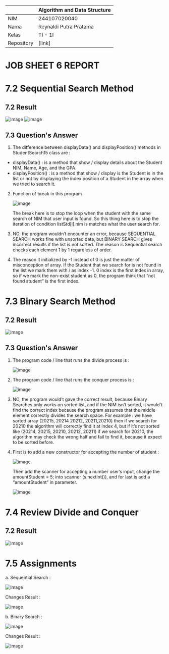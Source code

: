 |  | Algorithm and Data Structure |
|--|--|
| NIM |  244107020040|
| Nama |  Reynaldi Putra Pratama|
| Kelas | TI - 1I |
| Repository | [link] |(https://github.com/reynaldi669/Praktikum-ALSD.git)


# JOB SHEET 6 REPORT


# 7.2 Sequential Search Method

## 7.2 Result

![image](https://github.com/user-attachments/assets/ec996be8-b81b-4878-b564-3d4e7009bff2)
![image](https://github.com/user-attachments/assets/44a556c9-284c-4023-960e-ab4e216ce2ab)

## 7.3 Question's Answer

1. The difference between displayData() and displayPosition() methods in StudentSearch15 class are : 
- displayData() : is a method that show / display details about the Student NIM, Name, Age, and the GPA.
- displayPosition() : is a method that show / display is the Student is in the list or not by displaying the index position of a Student in the array when we tried to search it.

2. Function of break in this program

    ![image](https://github.com/user-attachments/assets/8b2426ab-22b9-4f5c-b959-0c6a6b53db07)

    The break here is to stop the loop when the student with the same search of NIM that user input is found. So this thing here is to stop the iteration of condition listStd[i].nim is matches what the user search for.

3. NO, the program wouldn’t encounter an error, because SEQUENTIAL SEARCH works fine with unsorted data, but BINARY SEARCH gives incorrect results if the list is not sorted. The reason is Sequential search checks each element 1 by 1 regardless of order.

4. The reason it initialized by -1 instead of 0 is just the matter of misconception of array. If the Student that we search for is not found in the list we mark them with / as index -1. 0 index is the first index in array, so if we mark the non-exist student as 0, the program think that “not found student” is the first index.

  
# 7.3 Binary Search Method
## 7.2 Result

![image](https://github.com/user-attachments/assets/f49e06c9-de6a-44d4-a384-29de6f3d1f30)

## 7.3 Question's Answer

1. The program code / line that runs the divide process is :

    ![image](https://github.com/user-attachments/assets/41a19117-4432-42d9-ac36-0abc22197b25)

2. The program code / line that runs the conquer process is :

    ![image](https://github.com/user-attachments/assets/f190b636-11cb-4148-870a-7452e8d9b7da)

3. NO, the program would’t gave the correct result, because Binary Searches only works on sorted list, and if the NIM isn’t sorted, it would’t find the correct index because the program assumes that the middle element correctly divides the search space. For example : we have sorted array (20215, 20214 20212, 20211,20210) then if we search for 20210 the algorithm will correctly find it at index 4, but if it’s not sorted like (20214, 20215, 20210, 20212, 20211) if we search for 20210, the algorithm may check the wrong half and fail to find it, because it expect to be sorted before.

4. First is to add a new constructor for accepting the number of student :

     ![image](https://github.com/user-attachments/assets/962382b1-466b-4b96-a766-7a036eb18f9a)

    Then add the scanner for accepting a number user’s input, change the amountStudent = 5; into scanner (s.nextInt()), and for last is add a “amountStudent” in parameter.

     ![image](https://github.com/user-attachments/assets/4f9c7b4d-a4b3-4908-bd5b-5023f3bc5c3f)


# 7.4 Review Divide and Conquer
## 7.2 Result

![image](https://github.com/user-attachments/assets/0accb0da-4f66-47cd-bb2e-7aa48915292e)

# 7.5 Assignments
a. Sequential Search : 

  ![image](https://github.com/user-attachments/assets/211abcd9-bad2-4c34-ae72-ff982ddc1ef5)

  Changes Result : 
  
  ![image](https://github.com/user-attachments/assets/886ecae0-c854-4cba-91b2-951d06050c5c)

b. Binary Search : 

  ![image](https://github.com/user-attachments/assets/e84f1ae8-e777-4d0c-beb0-7590be5638f2)

  Changes Result : 
  
  ![image](https://github.com/user-attachments/assets/c283804b-1305-4d81-accf-43aac2b4e7f3)











    